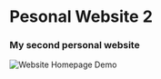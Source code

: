 # Pesonal Website 2
### My second personal website

![Website Homepage Demo]("https://github.com/amalmohan542/pesonalwebsite1/blob/master/images/demoHome.png")

